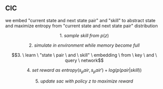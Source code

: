
## CIC

we embed "current state and next state pair" and "skill" to abstract state and maximize entropy from "current state and next state pair" distribution 

$$1. \ sample \ skill \ from \ p(z)$$

$$2. \ simulate \ in \ environment \ while \ memory \ become \ full$$

$$3. \ learn \ "state \ pair \ and \ skill" \  embedding \ from \ key \ and \ query \ network$$

$$4. \ set \ reward \ as \  entropy(s_pair, s_pair') + log(p(pair|skill))$$

$$5. \ update \ sac \ with \ policy \ z \ to \ maximize \ reward$$
